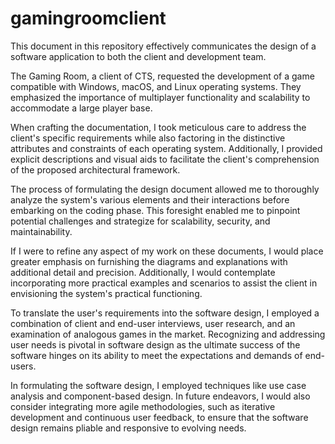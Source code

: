 # gamingroomclient
This document in this repository effectively communicates the design of a software application to both the client and development team.

The Gaming Room, a client of CTS, requested the development of a game compatible with Windows, macOS, and Linux operating systems. They emphasized the importance of multiplayer functionality and scalability to accommodate a large player base.

When crafting the documentation, I took meticulous care to address the client's specific requirements while also factoring in the distinctive attributes and constraints of each operating system. Additionally, I provided explicit descriptions and visual aids to facilitate the client's comprehension of the proposed architectural framework.

The process of formulating the design document allowed me to thoroughly analyze the system's various elements and their interactions before embarking on the coding phase. This foresight enabled me to pinpoint potential challenges and strategize for scalability, security, and maintainability.

If I were to refine any aspect of my work on these documents, I would place greater emphasis on furnishing the diagrams and explanations with additional detail and precision. Additionally, I would contemplate incorporating more practical examples and scenarios to assist the client in envisioning the system's practical functioning.

To translate the user's requirements into the software design, I employed a combination of client and end-user interviews, user research, and an examination of analogous games in the market. Recognizing and addressing user needs is pivotal in software design as the ultimate success of the software hinges on its ability to meet the expectations and demands of end-users.

In formulating the software design, I employed techniques like use case analysis and component-based design. In future endeavors, I would also consider integrating more agile methodologies, such as iterative development and continuous user feedback, to ensure that the software design remains pliable and responsive to evolving needs.
